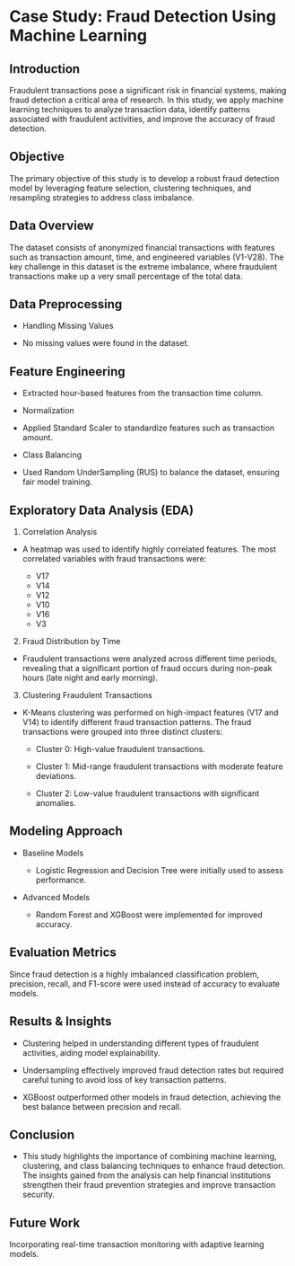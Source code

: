 # Case Study: Fraud Detection Using Machine Learning

## Introduction

Fraudulent transactions pose a significant risk in financial systems, making fraud detection a critical area of research. In this study, we apply machine learning techniques to analyze transaction data, identify patterns associated with fraudulent activities, and improve the accuracy of fraud detection.

## Objective

The primary objective of this study is to develop a robust fraud detection model by leveraging feature selection, clustering techniques, and resampling strategies to address class imbalance.

## Data Overview

The dataset consists of anonymized financial transactions with features such as transaction amount, time, and engineered variables (V1-V28). The key challenge in this dataset is the extreme imbalance, where fraudulent transactions make up a very small percentage of the total data.

## Data Preprocessing

- Handling Missing Values

- No missing values were found in the dataset.

## Feature Engineering

- Extracted hour-based features from the transaction time column.

- Normalization

- Applied Standard Scaler to standardize features such as transaction amount.

- Class Balancing

- Used Random UnderSampling (RUS) to balance the dataset, ensuring fair model training.

## Exploratory Data Analysis (EDA)

1. Correlation Analysis

  - A heatmap was used to identify highly correlated features. The most correlated variables with fraud transactions were:

    - V17
    - V14
    - V12
    - V10
    - V16
    - V3

2. Fraud Distribution by Time

  - Fraudulent transactions were analyzed across different time periods, revealing that a significant portion of fraud occurs during non-peak hours (late night and early morning).

3. Clustering Fraudulent Transactions

  - K-Means clustering was performed on high-impact features (V17 and V14) to identify different fraud transaction patterns. The fraud transactions were grouped into three distinct clusters:

    - Cluster 0: High-value fraudulent transactions.

    - Cluster 1: Mid-range fraudulent transactions with moderate feature deviations.

    - Cluster 2: Low-value fraudulent transactions with significant anomalies.

## Modeling Approach

- Baseline Models

    - Logistic Regression and Decision Tree were initially used to assess performance.

- Advanced Models

  - Random Forest and XGBoost were implemented for improved accuracy.

## Evaluation Metrics

Since fraud detection is a highly imbalanced classification problem, precision, recall, and F1-score were used instead of accuracy to evaluate models.

## Results & Insights

- Clustering helped in understanding different types of fraudulent activities, aiding model explainability.

- Undersampling effectively improved fraud detection rates but required careful tuning to avoid loss of key transaction patterns.

- XGBoost outperformed other models in fraud detection, achieving the best balance between precision and recall.

## Conclusion

- This study highlights the importance of combining machine learning, clustering, and class balancing techniques to enhance fraud detection. The insights gained from the analysis can help financial institutions strengthen their fraud prevention strategies and improve transaction security.

## Future Work
Incorporating real-time transaction monitoring with adaptive learning models.

